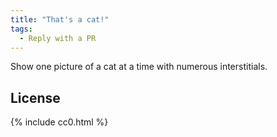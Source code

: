 ```yaml
---
title: "That's a cat!"
tags:
  - Reply with a PR
---
```


Show one picture of a cat at a time with numerous interstitials.

## License

{% include cc0.html %}

